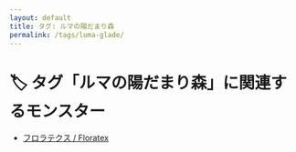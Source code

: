 ```yaml
---
layout: default
title: タグ: ルマの陽だまり森
permalink: /tags/luma-glade/
---
```

# 🏷️ タグ「ルマの陽だまり森」に関連するモンスター

- [フロラテクス / Floratex](/monsterdex/monster/Floratex.html)